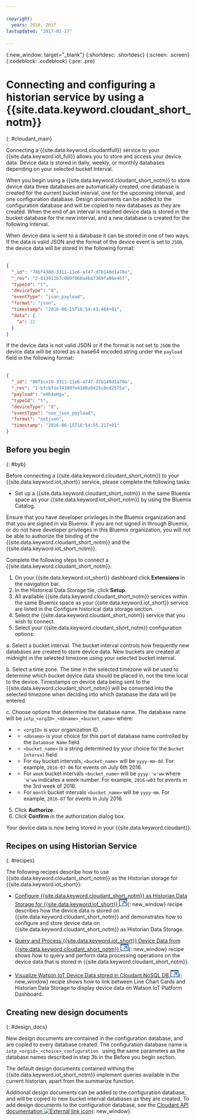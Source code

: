 ```yaml
---

copyright:
  years: 2016, 2017
lastupdated: "2017-02-17"

---
```


{:new_window: target="\_blank"}
{:shortdesc: .shortdesc}
{:screen: .screen}
{:codeblock: .codeblock}
{:pre: .pre}

# Connecting and configuring a historian service by using a {{site.data.keyword.cloudant_short_notm}}  
{: #cloudant_main}

Connecting a {{site.data.keyword.cloudantfull}} service to your {{site.data.keyword.iot_full}} allows you to store and access your device data. Device data is stored in daily, weekly, or monthly databases depending on your selected bucket interval.

When you begin using a {{site.data.keyword.cloudant_short_notm}} to store device data three databases are automatically created, one database is created for the current bucket interval, one for the upcoming interval, and one configuration database. Design documents can be added to the configuration database and will be copied to new databases as they are created. When the end of an interval is reached device data is stored in the bucket database for the new interval, and a new database is created for the following interval.

When device data is sent to a database it can be stored in one of two ways. If the data is valid JSON and the format of the device event is set to `JSON`, the device data will be stored in the following format:

```json

{
  "_id": "78bf4380-3311-11e6-a747-d7b140d1a70a",
  "_rev": "2-d13912b7c089f060a4ba7369fa86e46f",
  "typeId": "t",
  "deviceType": "0",
  "eventType": "json_payload",
  "format": "json",
  "timestamp": "2016-06-15T16:54:41.464+01",
  "data": {
    "a": 22
  }
}

```

If the device data is not valid JSON or if the format is not set to `JSON` the device data will be stored as a base64 encoded string under the `payload` field in the following format:

```json

{
  "_id": "80f1ce10-3311-11e6-a747-d7b140d1a70a",
  "_rev": "1-bfcbf1e74389fe4188a9425c0cd2575a",
  "payload": "eHh4eHg=",
  "typeId": "t",
  "deviceType": "0",
  "eventType": "non_json_payload",
  "format": "notjson",
  "timestamp": "2016-06-15T16:54:55.217+01"
}

```

## Before you begin  
{: #byb}

Before connecting a {{site.data.keyword.cloudant_short_notm}} to your {{site.data.keyword.iot_short}} service, please complete the following tasks:

- Set up a {{site.data.keyword.cloudant_short_notm}} in the same Bluemix space as your {{site.data.keyword.iot_short_notm}} by using the Bluemix Catalog.

Ensure that you have developer privileges in the Bluemix organization and that you are signed in via Bluemix. If you are not signed in through Bluemix, or do not have developer privileges in this Bluemix organization, you will not be able to authorize the binding of the {{site.data.keyword.cloudant_short_notm}} and the {{site.data.keyword.iot_short_notm}}.

Complete the following steps to connect a {{site.data.keyword.cloudant_short_notm}}:

1. On your {{site.data.keyword.iot_short}} dashboard click **Extensions** in the navigation bar.
2. In the Historical Data Storage tile, click **Setup**.
2. All available {{site.data.keyword.cloudant_short_notm}} services within the same Bluemix space as your {{site.data.keyword.iot_short}} service are listed in the Configure historical data storage section.
3. Select the {{site.data.keyword.cloudant_short_notm}} service that you wish to connect.
4. Select your {{site.data.keyword.cloudant_short_notm}} configuration options:

  a. Select a bucket interval. The bucket interval controls how frequently new databases are created to store device data. New buckets are created at midnight in the selected timezone using your selected bucket interval.

  b. Select a time zone. The time in the selected timezone will be used to determine which bucket device data should be placed in, not the time local to the device. Timestamps on device data being sent to the {{site.data.keyword.cloudant_short_notm}} will be converted into the selected timezone when deciding into which database the data will be entered.

  c. Choose options that determine the database name. The database name will be `iotp_<orgID>_<dbname>_<bucket_name>` where:

 +  * `<orgID>` is your organization ID.
 +  * `<dbname>` is your choice for this part of database name controlled by the `Database Name` field.
 +  * `<bucket_name>` is a string determined by your choice for the `Bucket Interval` field:
 +    * For `day` bucket intervals, `<bucket_name>` will be `yyyy-mm-dd`.  For example, `2016-07-06` for events on July 6th 2016.
 +    * For `week` bucket intervals  `<bucket_name>` will be `yyyy-'w'ww` where `'w'ww` indicates a week number.  For example, `2016-w03` for events in the 3rd week of 2016.
 +    * For `month` bucket intervals `<bucket_name>` will be `yyyy-mm`.  For example, `2016-07` for events in July 2016.

5. Click **Authorize**.
6. Click **Confirm** in the authorization dialog box.

Your device data is now being stored in your {{site.data.keyword.cloudant}}.

## Recipes on using Historian Service  
{: #recipes}

The following recipes describe how to use {{site.data.keyword.cloudant_short_notm}} as the Historian storage for {{site.data.keyword.iot_short}}:

- [Configure {{site.data.keyword.cloudant_short_notm}} as Historian Data Storage for {{site.data.keyword.iot_short}} ![External link icon](../../icons/launch-glyph.svg)](https://developer.ibm.com/recipes/tutorials/cloudant-nosql-db-as-historian-data-storage-for-ibm-watson-iot-parti/){: new_window} recipe describes how the device data is stored on {{site.data.keyword.cloudant_short_notm}} and demonstrates how to configure and store device data on {{site.data.keyword.cloudant_short_notm}} as Historian Data Storage.

- [Query and Process {{site.data.keyword.iot_short}} Device Data from {{site.data.keyword.cloudant_short_notm}} ![External link icon](../../icons/launch-glyph.svg)](https://developer.ibm.com/recipes/tutorials/cloudant-nosql-db-as-historian-data-storage-for-ibm-watson-iot-partii){: new_window} recipe shows how to query and perform data processing operations on the device data that is stored in {{site.data.keyword.cloudant_short_notm}}.

- [Visualize Watson IoT Device Data stored in Cloudant NoSQL DB ![External link icon](../../icons/launch-glyph.svg)](https://developer.ibm.com/recipes/?post_type=pnext_tutorial&p=27327){: new_window} recipe shows how to link between Line Chart Cards and Historian Data Storage to display device data on Watson IoT Platform Dashboard.


## Creating new design documents  
{: #design_docs}

New design documents are contained in the configuration database, and are copied to every database created. The configuration database name is `iotp_<orgid>_<choice>_configuration
` using the same parameters as the database names described in step 3b in the Before you begin section.

The default design documents contained withing the {{site.data.keyword.iot_short_notm}} implement queries available in the current historian, apart from the summarize function.

Additional design documents can be added to the configuration database, and will be copied to new bucket interval databases as they are created. To add design documents to the configuration database, see the [Cloudant API documentation ![External link icon](../icons/launch-glyph.svg)](https://docs.cloudant.com/document.html){: new_window}.

<!--  # Related links
{: #rellinks}
* [Querying your {{site.data.keyword.cloudant_short_notm}}](link) -->
